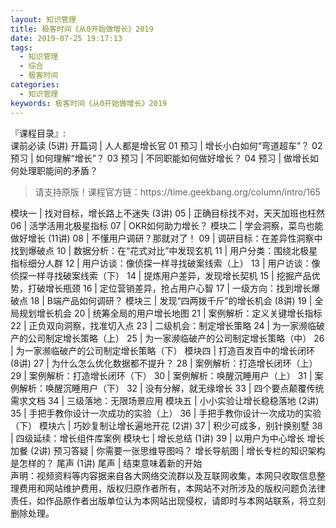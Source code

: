 ```yaml
---
layout: 知识管理
title: 极客时间《从0开始做增长》2019    
date: 2019-07-25 19:17:13
tags:
  - 知识管理
  - 综合
  - 极客时间
categories:
  - 知识管理
keywords: 极客时间《从0开始做增长》2019    
---
```

『课程目录』:  
课前必读 (5讲)
开篇词 | 人人都是增长官
01 预习 | 增长小白如何“弯道超车”？
02 预习 | 如何理解“增长”？
03 预习 | 不同职能如何做好增长？
04 预习 | 做增长如何处理职能间的矛盾？
<!-- more -->   
<blockquote class="blockquote-center">
请支持原版！课程官方链：https://time.geekbang.org/column/intro/165</blockquote>
</blockquote>
模块一 | 找对目标，增长路上不迷失 (3讲)
05 | 正确目标找不对，天天加班也枉然
06 | 活学活用北极星指标
07 | OKR如何助力增长？
模块二 | 学会洞察，菜鸟也能做好增长 (11讲)
08 | 不懂用户调研？那就对了！
09 | 调研目标：在差异性洞察中找到爆破点
10 | 数据分析：在“花式对比”中发现玄机
11 | 用户分类：围绕北极星指标细分人群
12 | 用户访谈：像侦探一样寻找破案线索（上）
13 | 用户访谈：像侦探一样寻找破案线索（下）
14 | 提炼用户差异，发现增长契机
15 | 挖掘产品优势，打破增长瓶颈
16 | 定位营销差异，抢占用户心智
17 | 一级方向：找到增长爆破点
18 | B端产品如何调研？
模块三 | 发现“四两拨千斤”的增长机会 (8讲)
19 | 全局规划增长机会
20 | 统筹全局的用户增长地图
21 | 案例解析：定义关键增长指标
22 | 正负双向洞察，找准切入点
23 | 二级机会：制定增长策略
24 | 为一家濒临破产的公司制定增长策略（上）
25 | 为一家濒临破产的公司制定增长策略（中）
26 | 为一家濒临破产的公司制定增长策略（下）
模块四 | 打造百发百中的增长闭环 (8讲)
27 | 为什么怎么优化数据都不提升？
28 | 案例解析：打造增长闭环（上）
29 | 案例解析：打造增长闭环（下）
30 | 案例解析：唤醒沉睡用户（上）
31 | 案例解析：唤醒沉睡用户（下）
32 | 没有分解，就无缘增长
33 | 四个要点颠覆传统需求文档
34 | 三级落地：无限场景应用
模块五 | 小小实验让增长稳稳落地 (2讲)
35 | 手把手教你设计一次成功的实验（上）
36 | 手把手教你设计一次成功的实验（下）
模块六 | 巧妙复制让增长遍地开花 (2讲)
37 | 积少可成多，别针换别墅
38 | 四级延续：增长组件库案例
模块七 | 增长总结 (1讲)
39 | 以用户为中心增长
增长加餐 (2讲)
预习答疑 | 你需要一张思维导图吗？
增长导航图 | 增长专栏的知识架构是怎样的？
尾声 (1讲)
尾声 | 结束意味着新的开始

<div class="post-copyright">
    <div class="post-copyright__author">
      <span class="post-copyright-meta">声明：视频资料等内容据来自各大网络交流群以及互联网收集，本网只收取信息整理费用和网站维护费用，版权归原作者所有，本网站不对所涉及的版权问题负法律责任，如作品原作者出版单位认为本网站出现侵权，请即时与本网站联系，将立刻删除处理。 </span>
    </div>
</div>

<blockquote class="blockquote-center">

</blockquote>


